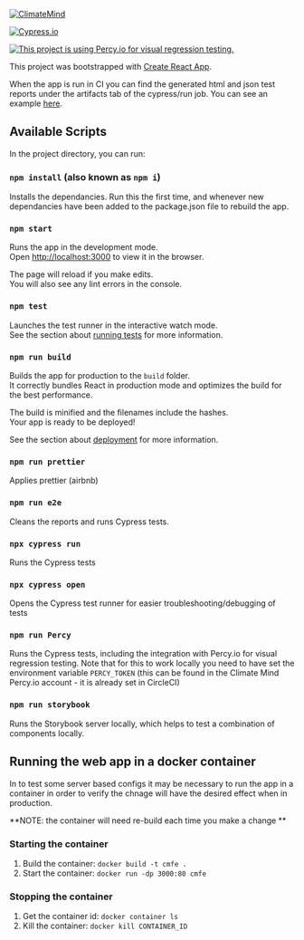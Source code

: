 [![ClimateMind](https://circleci.com/gh/ClimateMind/climatemind-frontend.svg?style=shield)](https://app.circleci.com/pipelines/github/ClimateMind/climatemind-frontend)

[![Cypress.io](https://img.shields.io/badge/tested%20with-Cypress-04C38E.svg)](https://www.cypress.io/)

[![This project is using Percy.io for visual regression testing.](https://percy.io/static/images/percy-badge.svg)](https://percy.io/c125eb66/Climate-Mind)

This project was bootstrapped with [Create React App](https://github.com/facebook/create-react-app).

When the app is run in CI you can find the generated html and json test reports under the artifacts tab of the cypress/run job. You can see an example [here](https://app.circleci.com/pipelines/github/ClimateMind/climatemind-frontend/49/workflows/5e45de72-5568-400a-bd68-556d8690314a/jobs/141/artifacts).

## Available Scripts

In the project directory, you can run:

### `npm install` (also known as `npm i`)

Installs the dependancies. Run this the first time, and whenever new dependancies have been added to the package.json file to rebuild the app.<br />

### `npm start`

Runs the app in the development mode.<br />
Open [http://localhost:3000](http://localhost:3000) to view it in the browser.

The page will reload if you make edits.<br />
You will also see any lint errors in the console.

### `npm test`

Launches the test runner in the interactive watch mode.<br />
See the section about [running tests](https://facebook.github.io/create-react-app/docs/running-tests) for more information.

### `npm run build`

Builds the app for production to the `build` folder.<br />
It correctly bundles React in production mode and optimizes the build for the best performance.

The build is minified and the filenames include the hashes.<br />
Your app is ready to be deployed!

See the section about [deployment](https://facebook.github.io/create-react-app/docs/deployment) for more information.

### `npm run prettier`

Applies prettier (airbnb)

### `npm run e2e`

Cleans the reports and runs Cypress tests.

### `npx cypress run`

Runs the Cypress tests

### `npx cypress open`

Opens the Cypress test runner for easier troubleshooting/debugging of tests

### `npm run Percy`

Runs the Cypress tests, including the integration with Percy.io for visual regression testing.
Note that for this to work locally you need to have set the environment variable `PERCY_TOKEN` (this can be found in the Climate Mind Percy.io account - it is already set in CircleCI)

### `npm run storybook`

Runs the Storybook server locally, which helps to test a combination of components locally.

## Running the web app in a docker container

In to test some server based configs it may be necessary to run the app in a container in order to verify the chnage will have the desired effect when in production.

**NOTE: the container will need re-build each time you make a change **

### Starting the container

1. Build the container: `docker build -t cmfe .`
2. Start the container: `docker run -dp 3000:80 cmfe`

### Stopping the container

1. Get the container id: `docker container ls`
2. Kill the container: `docker kill CONTAINER_ID`
